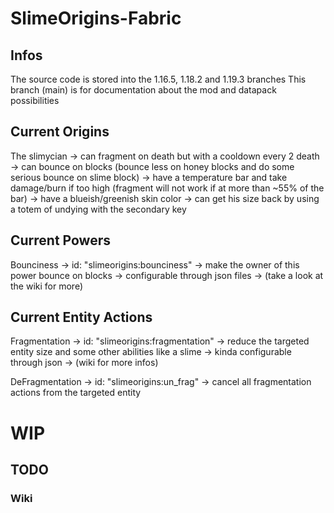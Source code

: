 # SlimeOrigins-Fabric

## Infos

The source code is stored into the 1.16.5, 1.18.2 and 1.19.3 branches
This branch (main) is for documentation about the mod and datapack possibilities

## Current Origins

The slimycian -> can fragment on death but with a cooldown every 2 death
              -> can bounce on blocks (bounce less on honey blocks and do some serious bounce on slime block)
              -> have a temperature bar and take damage/burn if too high (fragment will not work if at more than ~55% of the bar)
              -> have a blueish/greenish skin color
              -> can get his size back by using a totem of undying with the secondary key

## Current Powers

Bounciness -> id: "slimeorigins:bounciness"
           -> make the owner of this power bounce on blocks
           -> configurable through json files
           -> (take a look at the wiki for more)

## Current Entity Actions

Fragmentation -> id: "slimeorigins:fragmentation"
              -> reduce the targeted entity size and some other abilities like a slime
              -> kinda configurable through json
              -> (wiki for more infos)

DeFragmentation -> id: "slimeorigins:un_frag"
                -> cancel all fragmentation actions from the targeted entity

# WIP

## TODO

### Wiki
